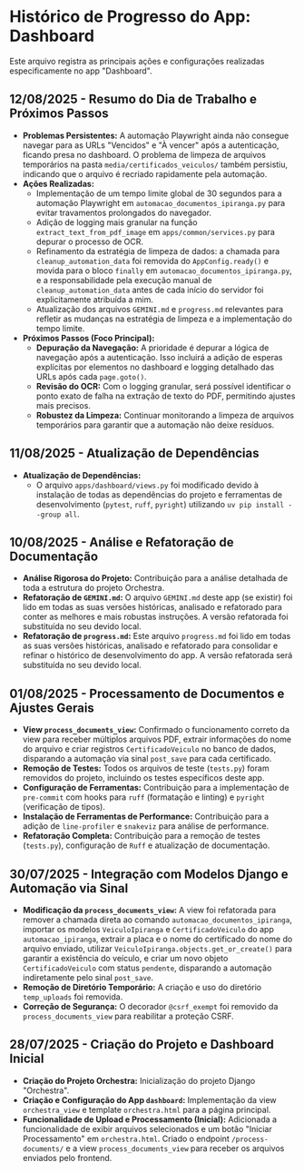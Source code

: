 # Histórico de Progresso do App: Dashboard

Este arquivo registra as principais ações e configurações realizadas especificamente no app "Dashboard".

## 12/08/2025 - Resumo do Dia de Trabalho e Próximos Passos

- **Problemas Persistentes:** A automação Playwright ainda não consegue navegar para as URLs "Vencidos" e "À vencer" após a autenticação, ficando presa no dashboard. O problema de limpeza de arquivos temporários na pasta `media/certificados_veiculos/` também persistiu, indicando que o arquivo é recriado rapidamente pela automação.
- **Ações Realizadas:**
    - Implementação de um tempo limite global de 30 segundos para a automação Playwright em `automacao_documentos_ipiranga.py` para evitar travamentos prolongados do navegador.
    - Adição de logging mais granular na função `extract_text_from_pdf_image` em `apps/common/services.py` para depurar o processo de OCR.
    - Refinamento da estratégia de limpeza de dados: a chamada para `cleanup_automation_data` foi removida do `AppConfig.ready()` e movida para o bloco `finally` em `automacao_documentos_ipiranga.py`, e a responsabilidade pela execução manual de `cleanup_automation_data` antes de cada início do servidor foi explicitamente atribuída a mim.
    - Atualização dos arquivos `GEMINI.md` e `progress.md` relevantes para refletir as mudanças na estratégia de limpeza e a implementação do tempo limite.
- **Próximos Passos (Foco Principal):**
    - **Depuração da Navegação:** A prioridade é depurar a lógica de navegação após a autenticação. Isso incluirá a adição de esperas explícitas por elementos no dashboard e logging detalhado das URLs após cada `page.goto()`.
    - **Revisão do OCR:** Com o logging granular, será possível identificar o ponto exato de falha na extração de texto do PDF, permitindo ajustes mais precisos.
    - **Robustez da Limpeza:** Continuar monitorando a limpeza de arquivos temporários para garantir que a automação não deixe resíduos.

## 11/08/2025 - Atualização de Dependências

- **Atualização de Dependências:**
    - O arquivo `apps/dashboard/views.py` foi modificado devido à instalação de todas as dependências do projeto e ferramentas de desenvolvimento (`pytest`, `ruff`, `pyright`) utilizando `uv pip install --group all`.

## 10/08/2025 - Análise e Refatoração de Documentação

- **Análise Rigorosa do Projeto:** Contribuição para a análise detalhada de toda a estrutura do projeto Orchestra.
- **Refatoração de `GEMINI.md`:** O arquivo `GEMINI.md` deste app (se existir) foi lido em todas as suas versões históricas, analisado e refatorado para conter as melhores e mais robustas instruções. A versão refatorada foi substituída no seu devido local.
- **Refatoração de `progress.md`:** Este arquivo `progress.md` foi lido em todas as suas versões históricas, analisado e refatorado para consolidar e refinar o histórico de desenvolvimento do app. A versão refatorada será substituída no seu devido local.

## 01/08/2025 - Processamento de Documentos e Ajustes Gerais

- **View `process_documents_view`:** Confirmado o funcionamento correto da view para receber múltiplos arquivos PDF, extrair informações do nome do arquivo e criar registros `CertificadoVeiculo` no banco de dados, disparando a automação via sinal `post_save` para cada certificado.
- **Remoção de Testes:** Todos os arquivos de teste (`tests.py`) foram removidos do projeto, incluindo os testes específicos deste app.
- **Configuração de Ferramentas:** Contribuição para a implementação de `pre-commit` com hooks para `ruff` (formatação e linting) e `pyright` (verificação de tipos).
- **Instalação de Ferramentas de Performance:** Contribuição para a adição de `line-profiler` e `snakeviz` para análise de performance.
- **Refatoração Completa:** Contribuição para a remoção de testes (`tests.py`), configuração de `Ruff` e atualização de documentação.

## 30/07/2025 - Integração com Modelos Django e Automação via Sinal

- **Modificação da `process_documents_view`:** A view foi refatorada para remover a chamada direta ao comando `automacao_documentos_ipiranga`, importar os modelos `VeiculoIpiranga` e `CertificadoVeiculo` do app `automacao_ipiranga`, extrair a placa e o nome do certificado do nome do arquivo enviado, utilizar `VeiculoIpiranga.objects.get_or_create()` para garantir a existência do veículo, e criar um novo objeto `CertificadoVeiculo` com status `pendente`, disparando a automação indiretamente pelo sinal `post_save`.
- **Remoção de Diretório Temporário:** A criação e uso do diretório `temp_uploads` foi removida.
- **Correção de Segurança:** O decorador `@csrf_exempt` foi removido da `process_documents_view` para reabilitar a proteção CSRF.

## 28/07/2025 - Criação do Projeto e Dashboard Inicial

- **Criação do Projeto Orchestra:** Inicialização do projeto Django "Orchestra".
- **Criação e Configuração do App `dashboard`:** Implementação da view `orchestra_view` e template `orchestra.html` para a página principal.
- **Funcionalidade de Upload e Processamento (Inicial):** Adicionada a funcionalidade de exibir arquivos selecionados e um botão "Iniciar Processamento" em `orchestra.html`. Criado o endpoint `/process-documents/` e a view `process_documents_view` para receber os arquivos enviados pelo frontend.
